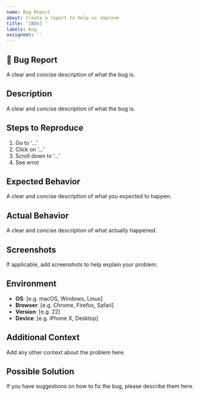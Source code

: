 ```yaml
---
name: Bug Report
about: Create a report to help us improve
title: '[BUG] '
labels: bug
assignees: ''
---
```


## 🐛 Bug Report

A clear and concise description of what the bug is.

## Description
A clear and concise description of what the bug is.

## Steps to Reproduce
1. Go to '...'
2. Click on '...'
3. Scroll down to '...'
4. See error

## Expected Behavior
A clear and concise description of what you expected to happen.

## Actual Behavior
A clear and concise description of what actually happened.

## Screenshots
If applicable, add screenshots to help explain your problem.

## Environment
- **OS**: [e.g. macOS, Windows, Linux]
- **Browser**: [e.g. Chrome, Firefox, Safari]
- **Version**: [e.g. 22]
- **Device**: [e.g. iPhone X, Desktop]

## Additional Context
Add any other context about the problem here.

## Possible Solution
If you have suggestions on how to fix the bug, please describe them here. 